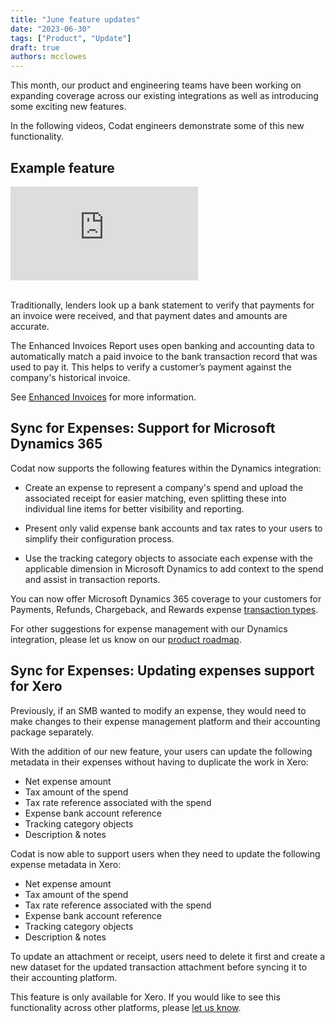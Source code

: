 ```yaml
---
title: "June feature updates"
date: "2023-06-30"
tags: ["Product", "Update"]
draft: true
authors: mcclowes
---
```


This month, our product and engineering teams have been working on expanding coverage across our existing integrations as well as introducing some exciting new features.

In the following videos, Codat engineers demonstrate some of this new functionality.

<!--truncate-->

## Example feature

<div style={{ position: "relative", paddingBottom: "56.25%", height: 0 }}>
  <iframe
    src="https://www.loom.com/embed/47fad41c68ce49c8b0b1b1aa1909c154"
    frameborder="0"
    webkitallowfullscreen
    mozallowfullscreen
    allowfullscreen
    style={{
      position: "absolute",
      top: 0,
      left: 0,
      width: "100%",
      height: "100%",
    }}
  ></iframe>
</div>
<br />

Traditionally, lenders look up a bank statement to verify that payments for an invoice were received, and that payment dates and amounts are accurate.

The Enhanced Invoices Report uses open banking and accounting data to automatically match a paid invoice to the bank transaction record that was used to pay it. This helps to verify a customer’s payment against the company's historical invoice.

See [Enhanced Invoices](https://docs.codat.io/assess/enhanced-invoices/overview) for more information.


## Sync for Expenses: Support for Microsoft Dynamics 365

Codat now supports the following features within the Dynamics integration: 

* Create an expense to represent a company's spend and upload the associated receipt for easier matching, even splitting these into individual line items for better visibility and reporting.

* Present only valid expense bank accounts and tax rates to your users to simplify their configuration process. 

* Use the tracking category objects to associate each expense with the applicable dimension in Microsoft Dynamics to add context to the spend and assist in transaction reports. 


You can now offer Microsoft Dynamics 365 coverage to your customers for Payments, Refunds, Chargeback, and Rewards expense [transaction types](https://docs.codat.io/sync-for-expenses/sync-process/expense-transactions#transaction-types).

For other suggestions for expense management with our Dynamics integration, please let us know on our [product roadmap](https://portal.productboard.com/codat/7-public-product-roadmap/tabs/51-sync-for-expenses/submit-idea).

## Sync for Expenses: Updating expenses support for Xero

Previously, if an SMB wanted to modify an expense, they would need to make changes to their expense management platform and their accounting package separately. 

With the addition of our new feature, your users can update the following metadata in their expenses without having to duplicate the work in Xero:

- Net expense amount
- Tax amount of the spend
- Tax rate reference associated with the spend
- Expense bank account reference
- Tracking category objects
- Description & notes


Codat is now able to support users when they need to update the following  expense metadata in Xero: 
- Net expense amount
- Tax amount of the spend
- Tax rate reference associated with the spend
- Expense bank account reference
- Tracking category objects
- Description & notes

To update an attachment or receipt, users need to delete it first and create a new dataset for the updated transaction attachment before syncing it to their accounting platform. 

This feature is only available for Xero. If you would like to see this functionality across other platforms, please [let us know](https://portal.productboard.com/codat/7-public-product-roadmap/tabs/51-sync-for-expenses/submit-idea). 


